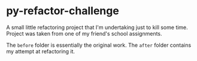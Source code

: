 # py-refactor-challenge

A small little refactoring project that I'm undertaking just to kill some time. Project was taken from one of my friend's school assignments.

The `before` folder is essentially the original work. The `after` folder contains my attempt at refactoring it.
